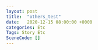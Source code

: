 ```yaml
---
layout: post
title:  "others_test"
date:   2020-12-15 08:00:00 +0000
categories: Etc
Tags: Story Etc
SceneCode: []
---
```


